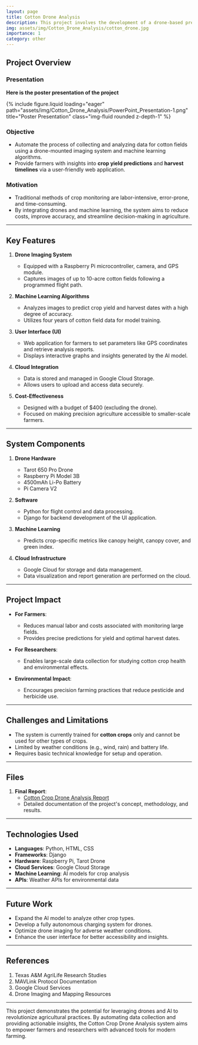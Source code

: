 ```yaml
---
layout: page
title: Cotton Drone Analysis
description: This project involves the development of a drone-based precision agriculture system to automate data collection and analysis for cotton crops.
img: assets/img/Cotton_Drone_Analysis/cotton_drone.jpg
importance: 1
category: other
---
```


## **Project Overview**

### **Presentation**

**Here is the poster presentation of the project**

<div class="row">
    <div class="col-sm mt-3 mt-md-0">
        {% include figure.liquid loading="eager" path="assets/img/Cotton_Drone_Analysis/PowerPoint_Presentation-1.png" title="Poster Presentation" class="img-fluid rounded z-depth-1" %}
    </div>
</div>

### **Objective**
- Automate the process of collecting and analyzing data for cotton fields using a drone-mounted imaging system and machine learning algorithms.
- Provide farmers with insights into **crop yield predictions** and **harvest timelines** via a user-friendly web application.

### **Motivation**
- Traditional methods of crop monitoring are labor-intensive, error-prone, and time-consuming.
- By integrating drones and machine learning, the system aims to reduce costs, improve accuracy, and streamline decision-making in agriculture.

---

## **Key Features**

1. **Drone Imaging System**
   - Equipped with a Raspberry Pi microcontroller, camera, and GPS module.
   - Captures images of up to 10-acre cotton fields following a programmed flight path.

2. **Machine Learning Algorithms**
   - Analyzes images to predict crop yield and harvest dates with a high degree of accuracy.
   - Utilizes four years of cotton field data for model training.

3. **User Interface (UI)**
   - Web application for farmers to set parameters like GPS coordinates and retrieve analysis reports.
   - Displays interactive graphs and insights generated by the AI model.

4. **Cloud Integration**
   - Data is stored and managed in Google Cloud Storage.
   - Allows users to upload and access data securely.

5. **Cost-Effectiveness**
   - Designed with a budget of $400 (excluding the drone).
   - Focused on making precision agriculture accessible to smaller-scale farmers.

---

## **System Components**

1. **Drone Hardware**
   - Tarot 650 Pro Drone
   - Raspberry Pi Model 3B
   - 4500mAh Li-Po Battery
   - Pi Camera V2

2. **Software**
   - Python for flight control and data processing.
   - Django for backend development of the UI application.

3. **Machine Learning**
   - Predicts crop-specific metrics like canopy height, canopy cover, and green index.

4. **Cloud Infrastructure**
   - Google Cloud for storage and data management.
   - Data visualization and report generation are performed on the cloud.

---

## **Project Impact**

- **For Farmers**:
  - Reduces manual labor and costs associated with monitoring large fields.
  - Provides precise predictions for yield and optimal harvest dates.

- **For Researchers**:
  - Enables large-scale data collection for studying cotton crop health and environmental effects.

- **Environmental Impact**:
  - Encourages precision farming practices that reduce pesticide and herbicide use.

---

## **Challenges and Limitations**

- The system is currently trained for **cotton crops** only and cannot be used for other types of crops.
- Limited by weather conditions (e.g., wind, rain) and battery life.
- Requires basic technical knowledge for setup and operation.

---

## **Files**

1. **Final Report**:
   - [Cotton Crop Drone Analysis Report](https://github.com/DamilolaOwolabi/ECEN-403-GROUP-66/blob/master/404_Final_Report.pdf)
   - Detailed documentation of the project's concept, methodology, and results.

---

## **Technologies Used**

- **Languages**: Python, HTML, CSS
- **Frameworks**: Django
- **Hardware**: Raspberry Pi, Tarot Drone
- **Cloud Services**: Google Cloud Storage
- **Machine Learning**: AI models for crop analysis
- **APIs**: Weather APIs for environmental data

---

## **Future Work**

- Expand the AI model to analyze other crop types.
- Develop a fully autonomous charging system for drones.
- Optimize drone imaging for adverse weather conditions.
- Enhance the user interface for better accessibility and insights.

---

## **References**

1. Texas A&M AgriLife Research Studies
2. MAVLink Protocol Documentation
3. Google Cloud Services
4. Drone Imaging and Mapping Resources

---

This project demonstrates the potential for leveraging drones and AI to revolutionize agricultural practices. By automating data collection and providing actionable insights, the Cotton Crop Drone Analysis system aims to empower farmers and researchers with advanced tools for modern farming.